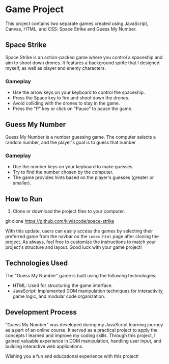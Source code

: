 # Game Project

This project contains two separate games created using JavaScript, Canvas, HTML, and CSS: Space Strike and Guess My Number.

## Space Strike

Space Strike is an action-packed game where you control a spaceship and aim to shoot down drones. It features a background sprite that I designed myself, as well as player and enemy characters.

### Gameplay

- Use the arrow keys on your keyboard to control the spaceship.
- Press the Space key to fire and shoot down the drones.
- Avoid colliding with the drones to stay in the game.
- Press the "P" key or click on "Pause" to pause the game.

## Guess My Number

Guess My Number is a number guessing game. The computer selects a random number, and the player's goal is to guess that number

### Gameplay

- Use the number keys on your keyboard to make guesses.
- Try to find the number chosen by the computer.
- The game provides hints based on the player's guesses (greater or smaller).

## How to Run

1. Clone or download the project files to your computer.

git clone https://github.com/kiwiscode/space-strike

With this update, users can easily access the games by selecting their preferred game from the navbar on the `index.html` page after cloning the project. As always, feel free to customize the instructions to match your project's structure and layout. Good luck with your game project!

## Technologies Used

The "Guess My Number" game is built using the following technologies:

- HTML: Used for structuring the game interface.
- JavaScript: Implemented DOM manipulation techniques for interactivity, game logic, and modular code organization.

## Development Process

"Guess My Number" was developed during my JavaScript learning journey as a part of an online course. It served as a practical project to apply the concepts I learned and improve my coding skills. Through this project, I gained valuable experience in DOM manipulation, handling user input, and building interactive web applications.

Wishing you a fun and educational experience with this project!

